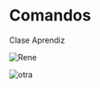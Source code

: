 # Comandos
Clase Aprendiz


![Rene](https://i.pinimg.com/564x/16/ed/ff/16edfff4cfc69f8c58054793e2947aa0.jpg)<br>

![otra](https://pin.it/37ROLvN)<br>
